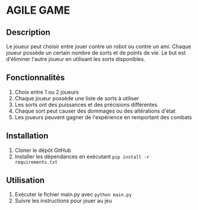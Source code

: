 # AGILE GAME

## Description
Le joueur peut choisir entre jouer contre un robot ou contre un ami. Chaque joueur possède un certain nombre de sorts et de points de vie. Le but est d'éliminer l'autre joueur en utilisant les sorts disponibles.

## Fonctionnalités
1. Choix entre 1 ou 2 joueurs
2. Chaque joueur possède une liste de sorts à utiliser
3. Les sorts ont des puissances et des précisions différentes 
4. Chaque sort peut causer des dommages ou des altérations d'état 
5. Les joueurs peuvent gagner de l'expérience en remportant des combats

## Installation
1. Cloner le dépôt GitHub
2. Installer les dépendances en exécutant `pip install -r requirements.txt`

## Utilisation
1. Exécuter le fichier main.py avec `python main.py`
2. Suivre les instructions pour jouer au jeu
